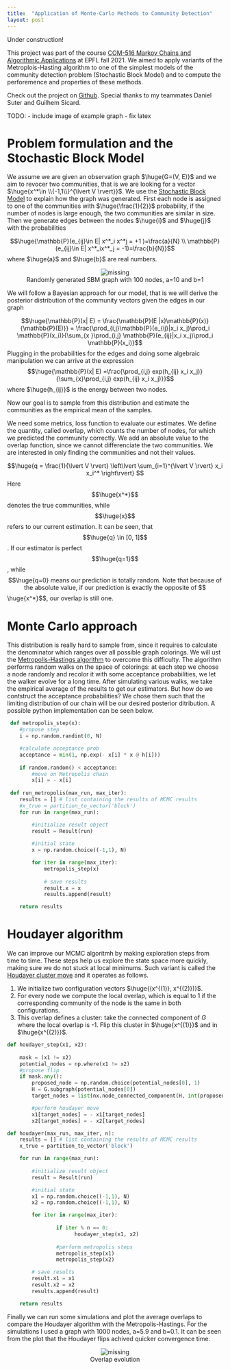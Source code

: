 ```yaml
---
title:  "Application of Monte-Carlo Methods to Community Detection"
layout: post
---
```


<style TYPE="text/css">
code.has-jax {font: inherit; font-size: 100%; background: inherit; border: inherit;}
</style>
<script type="text/x-mathjax-config">
MathJax.Hub.Config({
    tex2jax: {
        inlineMath: [['$','$'], ['\\(','\\)']],
        skipTags: ['script', 'noscript', 'style', 'textarea', 'pre'] // removed 'code' entry
    }
});
MathJax.Hub.Queue(function() {
    var all = MathJax.Hub.getAllJax(), i;
    for(i = 0; i < all.length; i += 1) {
        all[i].SourceElement().parentNode.className += ' has-jax';
    }
});
</script>
<script type="text/javascript" src="https://cdnjs.cloudflare.com/ajax/libs/mathjax/2.7.4/MathJax.js?config=TeX-AMS_HTML-full"></script>

Under construction!    
    
This project was part of the course [COM-516 Markov Chains and Algorithmic Applications](https://edu.epfl.ch/coursebook/en/markov-chains-and-algorithmic-applications-COM-516) at EPFL fall 2021. We aimed to apply variants of the Metroplois-Hasting algorithm to one of the simplest models of the community detection problem (Stochastic Block Model) and to compute the perforemence and properties of these methods.

Check out the project on [Github](https://github.com/hbenedek/mcmc-community-detection). Special thanks to my teammates Daniel Suter and Guilhem Sicard.

    
TODO:
    - include image of example graph
    - fix latex
    
# Problem formulation and the Stochastic Block Model

We assume we are given an observation graph $\huge{G=(V, E)}$ and we aim to revocer two communities, that is we are looking for a vector $\huge{x^*\in \\{-1,1\\}^{\lvert V \rvert}}$. We use the [Stochastic Block Model](https://en.wikipedia.org/wiki/Stochastic_block_model) to explain how the graph was generated. First each node is assigned to one of the communities with $\huge{\frac{1}{2}}$ probability, if the number of nodes is large enough, the two communities are similar in size. Then we generate edges between the nodes $\huge{i}$ and $\huge{j}$ with the probabilities   
    <center>
    $$\huge{\mathbb{P}(e_{ij}\in E| x^*_i x^*j = +1 )=\frac{a}{N} \\
    \mathbb{P}(e_{ij}\in E| x^*_ix^*_j = -1)=\frac{b}{N}}$$ 
    </center>
where $\huge{a}$ and $\huge{b}$ are real numbers.

<center>
    <img src="../images/2022-01-09-markov/graph.png" alt='missing' />
    <figcaption>Randomly generated SBM graph with 100 nodes, a=10 and b=1 </figcaption>
</center>

We will follow a Bayesian approach for our model, that is we will derive the posterior distribution of the community vectors given the edges in our graph
    <center>
    $$\huge{\mathbb{P}(x| E) = \frac{\mathbb{P}(E |x)\mathbb{P}(x)}{\mathbb{P}(E)}} = \frac{\prod_{i,j}\mathbb{P}(e_{ij}|x_i x_j)\prod_i \mathbb{P}(x_i)}{\sum_{x }\prod_{i,j} \mathbb{P}(e_{ij}|x_i x_j)\prod_i \mathbb{P}(x_i)}$$
    </center>
Plugging in the probabilities for the edges and doing some algebraic manipulation we can arrive at the expression
    <center>
        $$\huge{\mathbb{P}(x| E) =\frac{\prod_{i,j} exp(h_{ij} x_i x_j)}{\sum_{x}\prod_{i,j} exp(h_{ij} x_i x_j)}}$$
    </center>
where $\huge{h_{ij}}$ is the energy between two nodes.
    
Now our goal is to sample from this distribution and estimate the communities as the empirical mean of the samples.
    
We need some metrics, loss function to evaluate our estimates. We define the quantity, called overlap, which counts the number of nodes, for which we predicted the community correctly. We add an absolute value to the overlap function, since we cannot differenciate the two communities. We are interested in only finding the communities and not their values.
    <center>
        $$\huge{q = \frac{1}{\lvert V \rvert} \left\lvert \sum_{i=1}^{\lvert V \rvert} x_i x_i^* \right\rvert} $$
        </center>
Here $$\huge{x^*}$$ denotes the true communities, while $$\huge{x}$$ refers to our current estimation. It can be seen, that $$\huge{q} \in [0, 1]$$. If our estimator is perfect $$\huge{q=1}$$, while $$\huge{q=0} means our prediction is totally random. Note that because of the absolute value, if our prediction is exactly the opposite of $$\huge{x^*}$$, our overlap is still one.
    
# Monte Carlo approach
 
This distribution is really hard to sample from, since it requires to calculate the denominator which ranges over all possible graph colorings. We will ust the [Metropolis-Hastings algorithm](https://en.wikipedia.org/wiki/Metropolis%E2%80%93Hastings_algorithm) to overcome this difficulty. The algorithm performs random walks on the space of colorings: at each step we choose a node randomly and recolor it with some acceptance probabilities, we let the walker evolve for a long time. After simulating various walks, we take the empirical average of the results to get our estimators. But how do we contstruct the acceptance probabilities? We chose them such that the limiting distribution of our chain will be our desired posterior ditribution. A possible python implementation can be seen below.
    
```python 
 def metropolis_step(x):
    #propose step
    i = np.random.randint(0, N) 

    #calculate acceptance prob
    acceptance = min(1, np.exp(- x[i] * x @ h[i]))   
    
    if random.random() < acceptance:
        #move on Metropolis chain
        x[i] = - x[i]   
    
 def run_metropolis(max_run, max_iter):
    results = [] # list containing the results of MCMC results
    #x_true = partition_to_vector('block') 
    for run in range(max_run):

        #initialize result object
        result = Result(run)
        
        #initial state
        x = np.random.choice((-1,1), N)    

        for iter in range(max_iter):
            metropolis_step(x)
    
            # save results 
            result.x = x
            results.append(result)

    return results
```
# Houdayer algorithm

We can improve our MCMC algoritmh by making exploration steps from time to time. These steps help us explore the state space more quickly, making sure we do not stuck at local minimums. Such variant is called the [Houdayer cluster move](https://en.wikipedia.org/wiki/Replica_cluster_move) and it operates as follows.
  1. We initialize two configuration vectors $\huge{(x^{(1)}, x^{(2)})}$. 
  2. For every node we compute the local overlap, which is equal to 1 if the corresponding community of the node is the same in both configurations.
  3. This overlap defines a cluster: take the connected component of $G$ where the local overlap is -1. Flip this cluster in $\huge{x^{(1)}}$ and in $\huge{x^{(2)}}$.
                                   
```python                                 
def houdayer_step(x1, x2):
                                    
    mask = (x1 != x2)
    potential_nodes = np.where(x1 != x2)
    #propose flip
    if mask.any():
        proposed_node = np.random.choice(potential_nodes[0], 1)
        H = G.subgraph(potential_nodes[0])
        target_nodes = list(nx.node_connected_component(H, int(proposed_node)))

        #perform houdayer move
        x1[target_nodes] = - x1[target_nodes]
        x2[target_nodes] = - x2[target_nodes]

def houdayer(max_run, max_iter, n):
    results = [] # list containing the results of MCMC results
    x_true = partition_to_vector('block') 

    for run in range(max_run):
        
        #initialize result object
        result = Result(run)

        #initial state
        x1 = np.random.choice((-1,1), N)    
        x2 = np.random.choice((-1,1), N)  

        for iter in range(max_iter):
                                    
                if iter % n == 0:
                      houdayer_step(x1, x2)
    
                #perform metropolis steps
                metropolis_step(x1)
                metropolis_step(x2)

        # save results 
        result.x1 = x1
        result.x2 = x2
        results.append(result)

    return results     
```
      
Finally we can run some simulations and plot the average overlaps to compare the Houdayer algorithm with the Metropolis-Hastings. For the simulations I used a graph with 1000 nodes, a=5.9 and b=0.1. It can be seen from the plot that the Houdayer flips achived quicker convergence time.                                    
<center>
    <img src="../images/2022-01-09-markov/average_overlap1.png" alt='missing' />
    <figcaption> Overlap evolution </figcaption>
</center>


